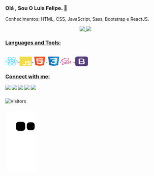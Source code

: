 ### Olá , Sou O Luis Felipe. 👋

Conhecimentos: HTML, CSS, JavaScript, Sass, Bootstrap e ReactJS.

<div align="center">
  <a href="https://github.com/luisdodesceequebra">
  <img height="180em" src="https://github-readme-stats.vercel.app/api?username=luisdodesceequebra&show_icons=true&theme=dracula&include_all_commits=true&count_private=true"/>
  <img height="180em" src="https://github-readme-stats.vercel.app/api/top-langs/?username=luisdodesceequebra&layout=compact&langs_count=7&theme=dracula"/>
</div>
  
  
  
  
###  

### Languages and Tools: 

  <div style="display: inline_block"><br>
<img align="center" alt="Luis-React" height="30" width="40" src="https://raw.githubusercontent.com/devicons/devicon/master/icons/react/react-original.svg">
  <img align="center" alt="Luis-Js" height="30" width="40" src="https://raw.githubusercontent.com/devicons/devicon/master/icons/javascript/javascript-plain.svg">
  <img align="center" alt="Luis-HTML" height="30" width="40" src="https://raw.githubusercontent.com/devicons/devicon/master/icons/html5/html5-original.svg">
  <img align="center" alt="Luis-CSS" height="30" width="40" src="https://raw.githubusercontent.com/devicons/devicon/master/icons/css3/css3-original.svg">
<img align="center" alt="Sass" width="40" height="30" src="https://raw.githubusercontent.com/github/explore/80688e429a7d4ef2fca1e82350fe8e3517d3494d/topics/sass/sass.png" />
    <img align="center" alt="bootstrap" width="40" height="30" src="https://raw.githubusercontent.com/github/explore/80688e429a7d4ef2fca1e82350fe8e3517d3494d/topics/bootstrap/bootstrap.png" />
    
    
</div>
  
  ###
  
 
### Connect with me:
<div> 
  <a href="#" target="_blank"><img src="https://img.shields.io/badge/YouTube-FF0000?style=for-the-badge&logo=youtube&logoColor=white" target="_blank"></a>
  <a href="https://www.instagram.com/luisfelype02/?hl=pt-br" target="_blank"><img src="https://img.shields.io/badge/-Instagram-%23E4405F?style=for-the-badge&logo=instagram&logoColor=white" target="_blank"></a>
 <a href="#" target="_blank"><img src="https://img.shields.io/badge/Discord-7289DA?style=for-the-badge&logo=discord&logoColor=white" target="_blank"></a> 
  <a href = "mailto:luissaopaulo5@gmail.com"><img src="https://img.shields.io/badge/-Gmail-%23333?style=for-the-badge&logo=gmail&logoColor=white" target="_blank"></a>
  <a href="https://www.linkedin.com/in/luis-felipe-ab42431b8/" target="_blank"><img src="https://img.shields.io/badge/-LinkedIn-%230077B5?style=for-the-badge&logo=linkedin&logoColor=white" target="_blank"></a> 
 
  ###

  <p>                           
    <img align=center  src="https://visitor-badge.laobi.icu/badge?page_id=luisdodesceequebra.luisdodesceequebra" alt="Visitors">                     
  </p>
  
  ###
  
  ![Snake animation](https://github.com/luisdodesceequebra/luisdodesceequebra/blob/output/github-contribution-grid-snake.svg)
  
  </div>
